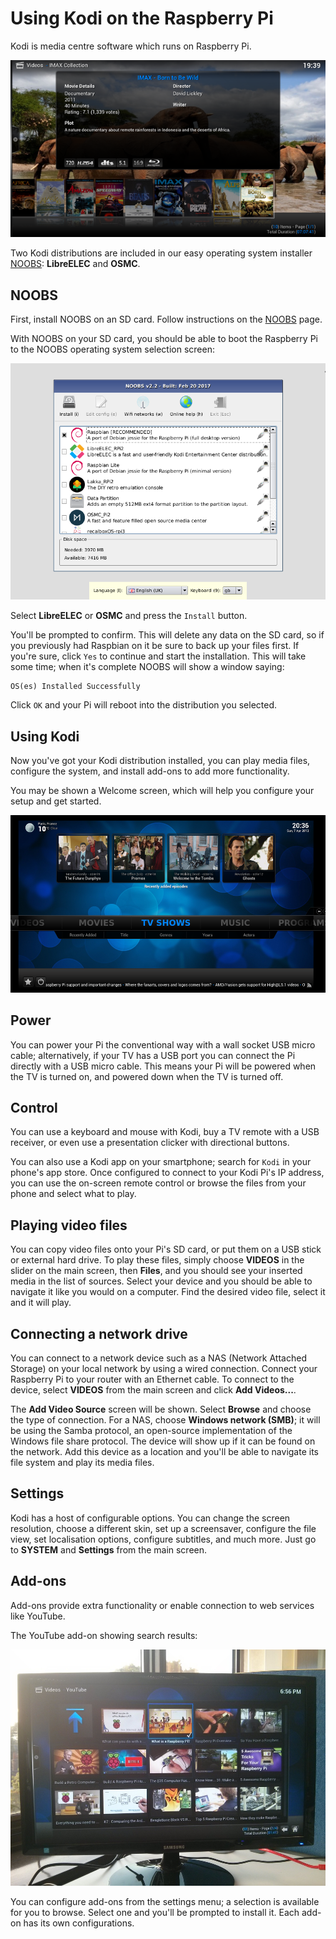 # Using Kodi on the Raspberry Pi

Kodi is media centre software which runs on Raspberry Pi.

![LibreELEC](/usage/kodi/images/openelec.png)

Two Kodi distributions are included in our easy operating system installer [NOOBS](/installation/noobs.md): **LibreELEC** and **OSMC**.

## NOOBS

First, install NOOBS on an SD card. Follow instructions on the [NOOBS](/installation/noobs.md) page.

With NOOBS on your SD card, you should be able to boot the Raspberry Pi to the NOOBS operating system selection screen:

![NOOBS OS selection screen](/installation/images/noobs.png)

Select **LibreELEC** or **OSMC** and press the `Install` button.

You'll be prompted to confirm. This will delete any data on the SD card, so if you previously had Raspbian on it be sure to back up your files first. If you're sure, click `Yes` to continue and start the installation. This will take some time; when it's complete NOOBS will show a window saying:

```
OS(es) Installed Successfully
```

Click `OK` and your Pi will reboot into the distribution you selected.

## Using Kodi

Now you've got your Kodi distribution installed, you can play media files, configure the system, and install add-ons to add more functionality.

You may be shown a Welcome screen, which will help you configure your setup and get started.

![LibreELEC welcome screen](/usage/kodi/images/openelec-main.png)

## Power

You can power your Pi the conventional way with a wall socket USB micro cable; alternatively, if your TV has a USB port you can connect the Pi directly with a USB micro cable. This means your Pi will be powered when the TV is turned on, and powered down when the TV is turned off.

## Control

You can use a keyboard and mouse with Kodi, buy a TV remote with a USB receiver, or even use a presentation clicker with directional buttons.

You can also use a Kodi app on your smartphone; search for `Kodi` in your phone's app store. Once configured to connect to your Kodi Pi's IP address, you can use the on-screen remote control or browse the files from your phone and select what to play.

## Playing video files

You can copy video files onto your Pi's SD card, or put them on a USB stick or external hard drive. To play these files, simply choose **VIDEOS** in the slider on the main screen, then **Files**, and you should see your inserted media in the list of sources. Select your device and you should be able to navigate it like you would on a computer. Find the desired video file, select it and it will play.

## Connecting a network drive

You can connect to a network device such as a NAS (Network Attached Storage) on your local network by using a wired connection. Connect your Raspberry Pi to your router with an Ethernet cable. To connect to the device, select **VIDEOS** from the main screen and click **Add Videos...**.

The **Add Video Source** screen will be shown. Select **Browse** and choose the type of connection. For a NAS, choose **Windows network (SMB)**; it will be using the Samba protocol, an open-source implementation of the Windows file share protocol. The device will show up if it can be found on the network. Add this device as a location and you'll be able to navigate its file system and play its media files.

## Settings

Kodi has a host of configurable options. You can change the screen resolution, choose a different skin, set up a screensaver, configure the file view, set localisation options, configure subtitles, and much more. Just go to **SYSTEM** and **Settings** from the main screen.

## Add-ons

Add-ons provide extra functionality or enable connection to web services like YouTube.

The YouTube add-on showing search results:

![YouTube add-on](/usage/kodi/images/xbmc-youtube.jpg)

You can configure add-ons from the settings menu; a selection is available for you to browse. Select one and you'll be prompted to install it. Each add-on has its own configurations.
